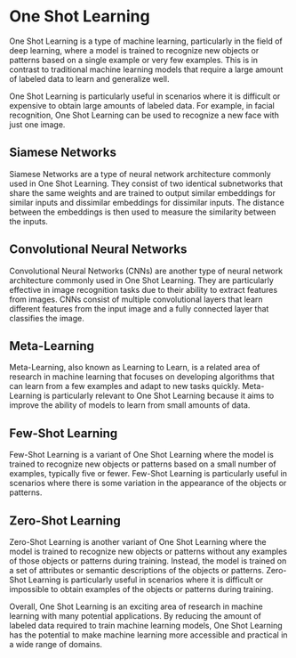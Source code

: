 # One Shot Learning

One Shot Learning is a type of machine learning, particularly in the field of deep learning, where a model is trained to recognize new objects or patterns based on a single example or very few examples. This is in contrast to traditional machine learning models that require a large amount of labeled data to learn and generalize well.

One Shot Learning is particularly useful in scenarios where it is difficult or expensive to obtain large amounts of labeled data. For example, in facial recognition, One Shot Learning can be used to recognize a new face with just one image.

## Siamese Networks

Siamese Networks are a type of neural network architecture commonly used in One Shot Learning. They consist of two identical subnetworks that share the same weights and are trained to output similar embeddings for similar inputs and dissimilar embeddings for dissimilar inputs. The distance between the embeddings is then used to measure the similarity between the inputs.

## Convolutional Neural Networks

Convolutional Neural Networks (CNNs) are another type of neural network architecture commonly used in One Shot Learning. They are particularly effective in image recognition tasks due to their ability to extract features from images. CNNs consist of multiple convolutional layers that learn different features from the input image and a fully connected layer that classifies the image.

## Meta-Learning

Meta-Learning, also known as Learning to Learn, is a related area of research in machine learning that focuses on developing algorithms that can learn from a few examples and adapt to new tasks quickly. Meta-Learning is particularly relevant to One Shot Learning because it aims to improve the ability of models to learn from small amounts of data.

## Few-Shot Learning

Few-Shot Learning is a variant of One Shot Learning where the model is trained to recognize new objects or patterns based on a small number of examples, typically five or fewer. Few-Shot Learning is particularly useful in scenarios where there is some variation in the appearance of the objects or patterns.

## Zero-Shot Learning

Zero-Shot Learning is another variant of One Shot Learning where the model is trained to recognize new objects or patterns without any examples of those objects or patterns during training. Instead, the model is trained on a set of attributes or semantic descriptions of the objects or patterns. Zero-Shot Learning is particularly useful in scenarios where it is difficult or impossible to obtain examples of the objects or patterns during training. 

Overall, One Shot Learning is an exciting area of research in machine learning with many potential applications. By reducing the amount of labeled data required to train machine learning models, One Shot Learning has the potential to make machine learning more accessible and practical in a wide range of domains.
